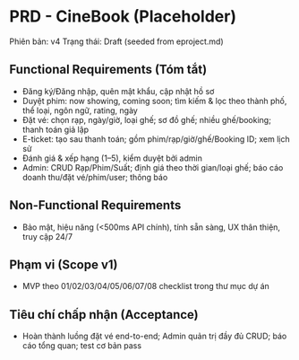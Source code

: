 # PRD - CineBook (Placeholder)

Phiên bản: v4
Trạng thái: Draft (seeded from eproject.md)

## Functional Requirements (Tóm tắt)
- Đăng ký/Đăng nhập, quên mật khẩu, cập nhật hồ sơ
- Duyệt phim: now showing, coming soon; tìm kiếm & lọc theo thành phố, thể loại, ngôn ngữ, rating, ngày
- Đặt vé: chọn rạp, ngày/giờ, loại ghế; sơ đồ ghế; nhiều ghế/booking; thanh toán giả lập
- E-ticket: tạo sau thanh toán; gồm phim/rạp/giờ/ghế/Booking ID; xem lịch sử
- Đánh giá & xếp hạng (1–5), kiểm duyệt bởi admin
- Admin: CRUD Rạp/Phim/Suất; định giá theo thời gian/loại ghế; báo cáo doanh thu/đặt vé/phim/user; thông báo

## Non-Functional Requirements
- Bảo mật, hiệu năng (<500ms API chính), tính sẵn sàng, UX thân thiện, truy cập 24/7

## Phạm vi (Scope v1)
- MVP theo 01/02/03/04/05/06/07/08 checklist trong thư mục dự án

## Tiêu chí chấp nhận (Acceptance)
- Hoàn thành luồng đặt vé end-to-end; Admin quản trị đầy đủ CRUD; báo cáo tổng quan; test cơ bản pass 